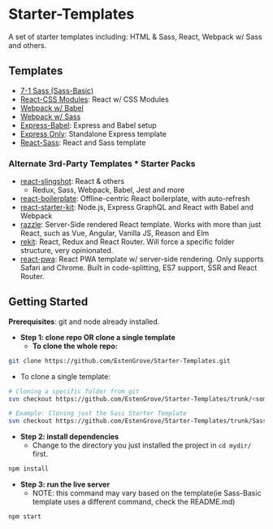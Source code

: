# Starter-Templates
A set of starter templates including: HTML &amp; Sass, React, Webpack w/ Sass and others.

## __Templates__
- [7-1 Sass (Sass-Basic)](https://github.com/EstenGrove/Starter-Templates/tree/master/Sass-Basic)
- [React-CSS Modules](https://github.com/EstenGrove/Starter-Templates/tree/master/CSS-MODULES-REACT): React w/ CSS Modules
- [Webpack w/ Babel](https://github.com/EstenGrove/Starter-Templates/tree/master/Webpack/babel)
- [Webpack w/ Sass](https://github.com/EstenGrove/Starter-Templates/tree/master/Webpack/sass)
- [Express-Babel](https://github.com/EstenGrove/Starter-Templates/tree/master/Express/express-babel): Express and Babel setup
- [Express Only](https://github.com/EstenGrove/Starter-Templates/tree/master/Express/express-only): Standalone Express template
- [React-Sass](https://github.com/EstenGrove/Starter-Templates/tree/master/React-Sass/react-sass): React and Sass template


### Alternate 3rd-Party Templates * Starter Packs
- [react-slingshot](https://github.com/coryhouse/react-slingshot): React & others
	- Redux, Sass, Webpack, Babel, Jest and more
- [react-boilerplate](https://github.com/react-boilerplate/react-boilerplate): Offline-centric React boilerplate, with auto-refresh
- [react-starter-kit](https://github.com/kriasoft/react-starter-kit): Node.js, Express GraphQL and React with Babel and Webpack
- [razzle](https://github.com/jaredpalmer/razzle): Server-Side rendered React template. Works with more than just React, such as Vue, Angular, Vanilla JS, Reason and Elm
- [rekit](https://github.com/supnate/rekit): React, Redux and React Router. Will force a specific folder structure, very opinionated.
- [react-pwa](https://github.com/Atyantik/react-pwa): React PWA template w/ server-side rendering. Only supports Safari and Chrome. Built in code-splitting, ES7 support, SSR and React Router.

## Getting Started
__Prerequisites__: git and node already installed.

- __Step 1: clone repo OR clone a single template__
  - __To clone the whole repo:__
```bash
git clone https://github.com/EstenGrove/Starter-Templates.git
```
  - To clone a single template:
```bash
# Cloning a specific folder from git
svn checkout https://github.com/EstenGrove/Starter-Templates/trunk/<some-template>

# Example: Cloning just the Sass Starter Template
svn checkout https://github.com/EstenGrove/Starter-Templates/trunk/Sass-Basic
```
- __Step 2: install dependencies__
  - Change to the directory you just installed the project in ```cd mydir/``` first. 
```bash
npm install
```
- __Step 3: run the live server__
	- NOTE: this command may vary based on the template(ie Sass-Basic template uses a different command, check the README.md)
```bash
npm start
```

